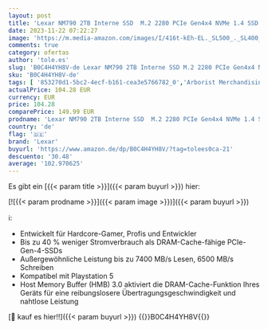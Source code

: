 ```yaml
---
layout: post
title: 'Lexar NM790 2TB Interne SSD  M.2 2280 PCIe Gen4x4 NVMe 1.4 SSD  Bis zu 7400MB/s Lesen  6500MB/s Schreiben  Interne Solid-State-Laufwerk für PS5  PC  Laptop und Gamer  LNM790X002T-RNNNG '
date: 2023-11-22 07:22:27
image: 'https://m.media-amazon.com/images/I/416t-kEh-EL._SL500_._SL400_.jpg'
comments: true
category: ofertas
author: 'tole.es'
slug: 'B0C4H4YH8V-de Lexar NM790 2TB Interne SSD M.2 2280 PCIe Gen4x4 NVMe 1.4...'
sku: 'B0C4H4YH8V-de'
tags: [ '853270d1-5bc2-4ecf-b161-cea3e5766782_0','Arborist Merchandising Root','Computer & Zubehör','Custom Stores','Datenspeicher','Interne SSD','Interne Solid State Drives','Interner Speicher','Komponenten','PC-Gaming','Self Service','lexar','🇩🇪', ]
actualPrice: 104.28 EUR
currency: EUR
price: 104.28
comparePrice: 149.99 EUR
prodname: 'Lexar NM790 2TB Interne SSD  M.2 2280 PCIe Gen4x4 NVMe 1.4 SSD  Bis zu 7400MB/s Lesen  6500MB/s Schreiben  Interne Solid-State-Laufwerk für PS5  PC  Laptop und Gamer  LNM790X002T-RNNNG '
country: 'de'
flag: '🇩🇪'
brand: 'Lexar'
buyurl: 'https://www.amazon.de/dp/B0C4H4YH8V/?tag=tolees0ca-21'
descuento: '30.48'
average: '102.970625'
---
```


Es gibt ein [{{< param title >}}]({{< param buyurl >}}) hier:

[![{{< param prodname >}}]({{< param image >}})]({{< param buyurl >}})

ℹ️:

- Entwickelt für Hardcore-Gamer, Profis und Entwickler
- Bis zu 40 % weniger Stromverbrauch als DRAM-Cache-fähige PCIe-Gen-4-SSDs
- Außergewöhnliche Leistung bis zu 7400 MB/s Lesen, 6500 MB/s Schreiben
- Kompatibel mit Playstation 5
- Host Memory Buffer (HMB) 3.0 aktiviert die DRAM-Cache-Funktion Ihres Geräts für eine reibungslosere Übertragungsgeschwindigkeit und nahtlose Leistung

[🛒 kauf es hier!!]({{< param buyurl >}})
{{<world>}}B0C4H4YH8V{{</world>}}
